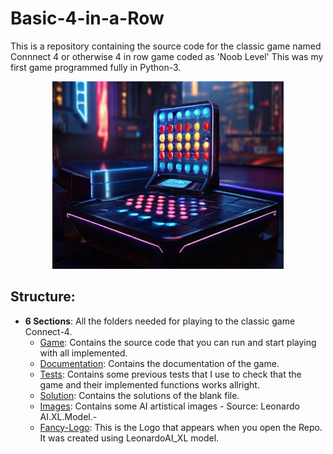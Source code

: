 
# Basic-4-in-a-Row

This is a repository containing the source code for the classic game named Connnect 4 or otherwise 4 in row game coded as 'Noob Level'
This was my first game programmed fully in Python-3.

<div align="center">
<a href="https://github.com/ArnauGT98/Basic-4-in-a-Row/tree/main/Fancy-Logo">
<img src="Fancy-Logo/LOGO1.png" alt="Logo" width="370" height="300">
</a>
</div>
</div>

## Structure:
- **6 Sections**: All the folders needed for playing to the classic game Connect-4.
    - [Game](): Contains the source code that you can run and start playing with all implemented. 
    - [Documentation](): Contains the documentation of the game. 
    - [Tests](https://github.com/ArnauGT98/Basic-4-in-a-Row/tree/main/Tests): Contains some previous tests that I use to check that the game and their implemented functions works allright.
    - [Solution](https://github.com/ArnauGT98/Basic-4-in-a-Row/tree/main/Solution): Contains the solutions of the blank file. 
    - [Images](https://github.com/ArnauGT98/Basic-4-in-a-Row/tree/main/Images): Contains some AI artistical images - Source: Leonardo AI.XL.Model.- 
    - [Fancy-Logo](https://github.com/ArnauGT98/Basic-4-in-a-Row/tree/main/Fancy-Logo): This is the Logo that appears when you open the Repo. It was created using LeonardoAI_XL model. 
